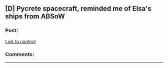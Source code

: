 ## [D] Pycrete spacecraft, reminded me of Elsa's ships from ABSoW

### Post:

[Link to content]()

### Comments:

---


